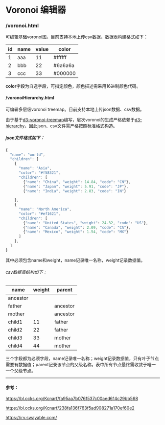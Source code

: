 # Voronoi 编辑器

### /voronoi.html

可编辑基础voronoi图。目前支持本地上传csv数据，数据表构建格式如下：

| id   | name | value | color   |
| ---- | ---- | ----- | ------- |
| 1    | aaa  | 11    | #ffffff |
| 2    | bbb  | 22    | #6a6a6a |
| 3    | ccc  | 33    | #000000 |

**color**字段为自选字段，可指定颜色，颜色描述需采用16进制颜色代码。

#### /voronoiHierarchy.html

可编辑多层级voronoi treemap。目前支持本地上传json数据、csv数据。

由于基于[d3-voronoi-treemap](https://github.com/Kcnarf/d3-voronoi-treemap)编写，层次voronoi的生成严格依赖于[d3-hierarchy](https://github.com/d3/d3-hierarchy#hierarchy)，因此json、csv文件需严格按照标准格式构造。

##### json文件格式如下：

```javascript
{
  "name": "world",
  "children": [
    {
      "name": "Asia",
      "color": "#f58321",
      "children": [
        {"name": "China", "weight": 14.84, "code": "CN"},
        {"name": "Japan", "weight": 5.91, "code": "JP"},
        {"name": "India", "weight": 2.83, "code": "IN"}
          
    },
    {
      "name": "North America",
      "color": "#ef1621",
      "children": [
        {"name": "United States", "weight": 24.32, "code": "US"},
        {"name": "Canada", "weight": 2.09, "code": "CA"},
        {"name": "Mexico", "weight": 1.54, "code": "MX"}
      ]
    },
  ]
}
```

其中必须包含name和weight，name记录唯一名称，weight记录数据值。

###### csv数据表结构如下：

| name     | weight | parent   |
| -------- | ------ | -------- |
| ancestor |        |          |
| father   |        | ancestor |
| mother   |        | ancestor |
| child1   | 11     | father   |
| child2   | 22     | father   |
| child3   | 33     | mother   |
| child4   | 44     | mother   |

三个字段都为必须字段，name记录唯一名称；weight记录数据值，只有叶子节点需要有数据值；parent记录该节点的父级名称。表中所有节点最终需收敛于唯一一个父级节点。



------

#### 参考：

https://bl.ocks.org/Kcnarf/fa95aa7b076f537c00aed614c29bb568

https://bl.ocks.org/Kcnarf/238fa136f763f5ad908271a170ef60e2

https://irv.swayable.com/

